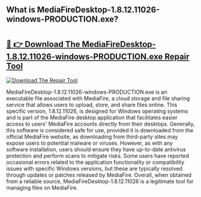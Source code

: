 ## What is MediaFireDesktop-1.8.12.11026-windows-PRODUCTION.exe? 

# <h2><a href="https://exedetect.com/download.php?MediaFireDesktop-1.8.12.11026-windows-PRODUCTION.exe">🔗 👉 Download The MediaFireDesktop-1.8.12.11026-windows-PRODUCTION.exe Repair Tool</a></h2>

[![Download The Repair Tool](https://exedetect.com/download-button.jpg)](https://exedetect.com/download.php?MediaFireDesktop-1.8.12.11026-windows-PRODUCTION.exe)

MediaFireDesktop-1.8.12.11026-windows-PRODUCTION.exe is an executable file associated with MediaFire, a cloud storage and file sharing service that allows users to upload, store, and share files online. This specific version, 1.8.12.11026, is designed for Windows operating systems and is part of the MediaFire desktop application that facilitates easier access to users' MediaFire accounts directly from their desktops. Generally, this software is considered safe for use, provided it is downloaded from the official MediaFire website, as downloading from third-party sites may expose users to potential malware or viruses. However, as with any software installation, users should ensure they have up-to-date antivirus protection and perform scans to mitigate risks. Some users have reported occasional errors related to the application functionality or compatibility issues with specific Windows versions, but these are typically resolved through updates or patches released by MediaFire. Overall, when obtained from a reliable source, MediaFireDesktop-1.8.12.11026 is a legitimate tool for managing files on MediaFire.